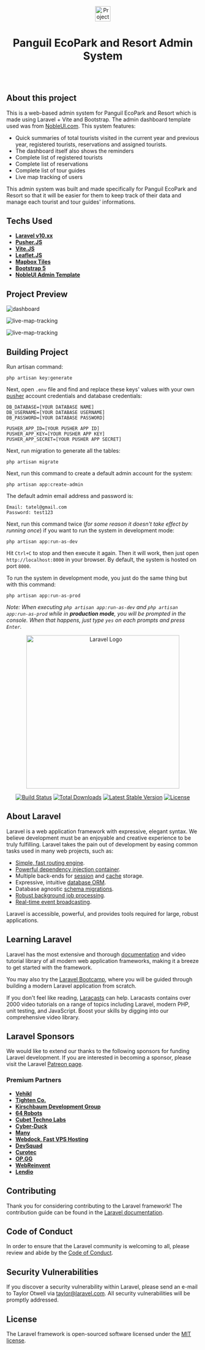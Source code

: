 <p align="center"><a href="https://laravel.com" target="_blank"><img src="./public/assets/images/favicon.png" width="40" alt="Project Logo"></a></p>
<h1 align="center" style="border-bottom:none; margin-bottom: 80px;">Panguil EcoPark and Resort Admin System</h1>

## About this project

This is a web-based admin system for Panguil EcoPark and Resort which is made using Laravel + Vite and Bootstrap. The admin dashboard template used was from <a href="https://www.nobleui.com">NobleUI.com</a>. This system features:

- Quick summaries of total tourists visited in the current year and previous year, registered tourists, reservations and assigned tourists.
- The dashboard itself also shows the reminders
- Complete list of registered tourists
- Complete list of reservations
- Complete list of tour guides
- Live map tracking of users

This admin system was built and made specifically for Panguil EcoPark and Resort so that it will be easier for them to keep track of their data and manage each tourist and tour guides' informations.

## Techs Used
- **[Laravel v10.xx](https://laravel.com)**
- **[Pusher.JS](https://pusher.com)**
- **[Vite.JS](https://vitejs.dev)**
- **[Leaflet.JS](https://leafletjs.com)**
- **[Mapbox Tiles](https://mapbox.com)**
- **[Bootstrap 5](https://getbootstrap.com)**
- **[NobleUI Admin Template](https://nobleui.com)**

## Project Preview

![dashboard](./screenshots/dashboard.png)

![live-map-tracking](./screenshots/live-map-tracking.png)


![live-map-tracking](./screenshots/live-map-tracking-2.png)

## Building Project

Run artisan command:

```
php artisan key:generate
```

Next, open `.env` file and find and replace these keys' values with your own [pusher](https://pusher.com) account credentials and database credentials:

```
DB_DATABASE=[YOUR DATABASE NAME]
DB_USERNAME=[YOUR DATABASE USERNAME]
DB_PASSWORD=[YOUR DATABASE PASSWORD]

PUSHER_APP_ID=[YOUR PUSHER APP ID]
PUSHER_APP_KEY=[YOUR PUSHER APP KEY]
PUSHER_APP_SECRET=[YOUR PUSHER APP SECRET]
```

Next, run migration to generate all the tables:

```
php artisan migrate
```

Next, run this command to create a default admin account for the system:

```
php artisan app:create-admin
```

The default admin email address and password is:

```
Email: tatel@gmail.com
Password: test123
```

Next, run this command twice (*for some reason it doesn't take effect by running once*) if you want to run the system in development mode:

```
php artisan app:run-as-dev
```

Hit `Ctrl+C` to stop and then execute it again. Then it will work, then just open `http://localhost:8000` in your browser. By default, the system is hosted on port `8000`.

To run the system in development mode, you just do the same thing but with this command:

```
php artisan app:run-as-prod
```

*Note: When executing `php artisan app:run-as-dev` and `php artisan app:run-as-prod` while in __production mode__, you will be prompted in the console. When that happens, just type `yes` on each prompts and press `Enter`.*



<p align="center"><a href="https://laravel.com" target="_blank"><img src="https://raw.githubusercontent.com/laravel/art/master/logo-lockup/5%20SVG/2%20CMYK/1%20Full%20Color/laravel-logolockup-cmyk-red.svg" width="400" alt="Laravel Logo"></a></p>

<p align="center">
<a href="https://github.com/laravel/framework/actions"><img src="https://github.com/laravel/framework/workflows/tests/badge.svg" alt="Build Status"></a>
<a href="https://packagist.org/packages/laravel/framework"><img src="https://img.shields.io/packagist/dt/laravel/framework" alt="Total Downloads"></a>
<a href="https://packagist.org/packages/laravel/framework"><img src="https://img.shields.io/packagist/v/laravel/framework" alt="Latest Stable Version"></a>
<a href="https://packagist.org/packages/laravel/framework"><img src="https://img.shields.io/packagist/l/laravel/framework" alt="License"></a>
</p>

## About Laravel

Laravel is a web application framework with expressive, elegant syntax. We believe development must be an enjoyable and creative experience to be truly fulfilling. Laravel takes the pain out of development by easing common tasks used in many web projects, such as:

- [Simple, fast routing engine](https://laravel.com/docs/routing).
- [Powerful dependency injection container](https://laravel.com/docs/container).
- Multiple back-ends for [session](https://laravel.com/docs/session) and [cache](https://laravel.com/docs/cache) storage.
- Expressive, intuitive [database ORM](https://laravel.com/docs/eloquent).
- Database agnostic [schema migrations](https://laravel.com/docs/migrations).
- [Robust background job processing](https://laravel.com/docs/queues).
- [Real-time event broadcasting](https://laravel.com/docs/broadcasting).

Laravel is accessible, powerful, and provides tools required for large, robust applications.

## Learning Laravel

Laravel has the most extensive and thorough [documentation](https://laravel.com/docs) and video tutorial library of all modern web application frameworks, making it a breeze to get started with the framework.

You may also try the [Laravel Bootcamp](https://bootcamp.laravel.com), where you will be guided through building a modern Laravel application from scratch.

If you don't feel like reading, [Laracasts](https://laracasts.com) can help. Laracasts contains over 2000 video tutorials on a range of topics including Laravel, modern PHP, unit testing, and JavaScript. Boost your skills by digging into our comprehensive video library.

## Laravel Sponsors

We would like to extend our thanks to the following sponsors for funding Laravel development. If you are interested in becoming a sponsor, please visit the Laravel [Patreon page](https://patreon.com/taylorotwell).

### Premium Partners

- **[Vehikl](https://vehikl.com/)**
- **[Tighten Co.](https://tighten.co)**
- **[Kirschbaum Development Group](https://kirschbaumdevelopment.com)**
- **[64 Robots](https://64robots.com)**
- **[Cubet Techno Labs](https://cubettech.com)**
- **[Cyber-Duck](https://cyber-duck.co.uk)**
- **[Many](https://www.many.co.uk)**
- **[Webdock, Fast VPS Hosting](https://www.webdock.io/en)**
- **[DevSquad](https://devsquad.com)**
- **[Curotec](https://www.curotec.com/services/technologies/laravel/)**
- **[OP.GG](https://op.gg)**
- **[WebReinvent](https://webreinvent.com/?utm_source=laravel&utm_medium=github&utm_campaign=patreon-sponsors)**
- **[Lendio](https://lendio.com)**

## Contributing

Thank you for considering contributing to the Laravel framework! The contribution guide can be found in the [Laravel documentation](https://laravel.com/docs/contributions).

## Code of Conduct

In order to ensure that the Laravel community is welcoming to all, please review and abide by the [Code of Conduct](https://laravel.com/docs/contributions#code-of-conduct).

## Security Vulnerabilities

If you discover a security vulnerability within Laravel, please send an e-mail to Taylor Otwell via [taylor@laravel.com](mailto:taylor@laravel.com). All security vulnerabilities will be promptly addressed.

## License

The Laravel framework is open-sourced software licensed under the [MIT license](https://opensource.org/licenses/MIT).
